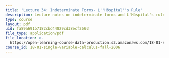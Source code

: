 ```yaml
---
title: 'Lecture 34: Indeterminate Forms- L''Hôspital''s Rule'
description: Lecture notes on indeterminate forms and L'Hôspital's rule.
type: course
layout: pdf
uid: fa89a691b7182cbd44829cd38ecf2693
file_type: application/pdf
file_location: >-
  https://open-learning-course-data-production.s3.amazonaws.com/18-01-single-variable-calculus-fall-2006/fa89a691b7182cbd44829cd38ecf2693_lec34.pdf
course_id: 18-01-single-variable-calculus-fall-2006
---
```

